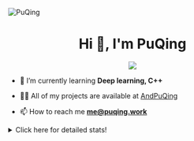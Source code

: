 ![PuQing](https://user-images.githubusercontent.com/27223114/171565019-9a56fae6-b08b-421f-99db-7e830da42371.png)

<h1 align="center">Hi 👋, I'm PuQing</h1>

<p align="center">
  <img src="https://github-widgetbox.vercel.app/api/profile?username=AndPuQing&data=followers,repositories,stars,commits"/>
</p>

- 🌱 I’m currently learning **Deep learning, C++**

- 👨‍💻 All of my projects are available at [AndPuQing](https://github.com/AndPuQing)

- 📫 How to reach me **me@puqing.work**

<details>
<summary>Click here for detailed stats!</summary>

<!--START_SECTION:waka-->
**I'm a Night 🦉** 

```text
🌞 Morning    37 commits     ██░░░░░░░░░░░░░░░░░░░░░░░   9.87% 
🌆 Daytime    138 commits    █████████░░░░░░░░░░░░░░░░   36.8% 
🌃 Evening    123 commits    ████████░░░░░░░░░░░░░░░░░   32.8% 
🌙 Night      77 commits     █████░░░░░░░░░░░░░░░░░░░░   20.53%

```


📊 **This Week I Spent My Time On** 

```text
💬 Programming Languages: 
Jupyter Notebook         2 hrs 18 mins       ██████████████░░░░░░░░░░░   55.86% 
Markdown                 1 hr 2 mins         ██████░░░░░░░░░░░░░░░░░░░   25.11% 
Text                     33 mins             ███░░░░░░░░░░░░░░░░░░░░░░   13.43% 
Python                   11 mins             █░░░░░░░░░░░░░░░░░░░░░░░░   4.71% 
Other                    1 min               ░░░░░░░░░░░░░░░░░░░░░░░░░   0.8%

🔥 Editors: 
VS Code                  4 hrs 7 mins        █████████████████████████   100.0%

💻 Operating System: 
Windows                  2 hrs 53 mins       █████████████████░░░░░░░░   70.2% 
Mac                      1 hr 13 mins        ███████░░░░░░░░░░░░░░░░░░   29.8%

```


<!--END_SECTION:waka-->
</details>
